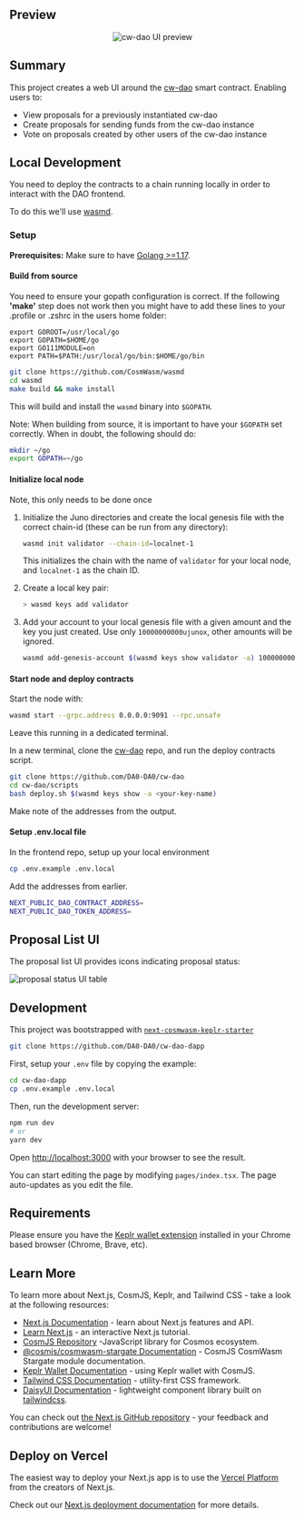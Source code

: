 ## Preview

<p align="center" width="100%">
    <img alt="cw-dao UI preview" src="https://i.imgur.com/Dtk9eyO.gif">
</p>

## Summary

This project creates a web UI around the [cw-dao](https://github.com/DA0-DA0/cw-dao) smart contract. Enabling users to:

- View proposals for a previously instantiated cw-dao
- Create proposals for sending funds from the cw-dao instance
- Vote on proposals created by other users of the cw-dao instance

## Local Development
You need to deploy the contracts to a chain running locally in order to interact with the DAO frontend.

To do this we'll use [wasmd](https://github.com/CosmWasm/wasmd).

### Setup

**Prerequisites:** Make sure to have [Golang >=1.17](https://golang.org/).

#### Build from source

You need to ensure your gopath configuration is correct. If the following **'make'** step does not work then you might have to add these lines to your .profile or .zshrc in the users home folder:

```
export GOROOT=/usr/local/go
export GOPATH=$HOME/go
export GO111MODULE=on
export PATH=$PATH:/usr/local/go/bin:$HOME/go/bin
```

```sh
git clone https://github.com/CosmWasm/wasmd
cd wasmd
make build && make install
```

This will build and install the `wasmd` binary into `$GOPATH`.

Note: When building from source, it is important to have your `$GOPATH` set correctly. When in doubt, the following should do:

```sh
mkdir ~/go
export GOPATH=~/go
```

#### Initialize local node
Note, this only needs to be done once

1. Initialize the Juno directories and create the local genesis file with the correct chain-id (these can be run from any directory):

   ```sh
   wasmd init validator --chain-id=localnet-1
   ```

   This initializes the chain with the name of `validator` for your local node, and `localnet-1` as the chain ID.

2. Create a local key pair:

   ```sh
   > wasmd keys add validator
   ```

3. Add your account to your local genesis file with a given amount and the key you just created. Use only `10000000000ujunox`, other amounts will be ignored.

   ```bash
   wasmd add-genesis-account $(wasmd keys show validator -a) 10000000000ujunox
   ```

#### Start node and deploy contracts
Start the node with:

``` bash
wasmd start --grpc.address 0.0.0.0:9091 --rpc.unsafe
```

Leave this running in a dedicated terminal.

In a new terminal, clone the [cw-dao](https://github.com/DA0-DA0/cw-dao) repo, and run the deploy contracts script.

``` bash
git clone https://github.com/DA0-DA0/cw-dao
cd cw-dao/scripts
bash deploy.sh $(wasmd keys show -a <your-key-name)
```

Make note of the addresses from the output.

#### Setup .env.local file

In the frontend repo, setup up your local environment
``` bash
cp .env.example .env.local
```

Add the addresses from earlier.

``` bash
NEXT_PUBLIC_DAO_CONTRACT_ADDRESS=
NEXT_PUBLIC_DAO_TOKEN_ADDRESS=
```

## Proposal List UI

The proposal list UI provides icons indicating proposal status:

<img alt="proposal status UI table" src="https://i.imgur.com/P5FDDJ8.png">

## Development

This project was bootstrapped with [`next-cosmwasm-keplr-starter`](https://github.com/ebaker/next-cosmwasm-keplr-starter)

```bash
git clone https://github.com/DA0-DA0/cw-dao-dapp
```

First, setup your `.env` file by copying the example:

```bash
cd cw-dao-dapp
cp .env.example .env.local
```

Then, run the development server:

```bash
npm run dev
# or
yarn dev
```

Open [http://localhost:3000](http://localhost:3000) with your browser to see the result.

You can start editing the page by modifying `pages/index.tsx`. The page auto-updates as you edit the file.

## Requirements

Please ensure you have the [Keplr wallet extension](https://chrome.google.com/webstore/detail/keplr/dmkamcknogkgcdfhhbddcghachkejeap) installed in your Chrome based browser (Chrome, Brave, etc).

## Learn More

To learn more about Next.js, CosmJS, Keplr, and Tailwind CSS - take a look at the following resources:

- [Next.js Documentation](https://nextjs.org/docs) - learn about Next.js features and API.
- [Learn Next.js](https://nextjs.org/learn) - an interactive Next.js tutorial.
- [CosmJS Repository](https://github.com/cosmos/cosmjs) -JavaScript library for Cosmos ecosystem.
- [@cosmjs/cosmwasm-stargate Documentation](https://cosmos.github.io/cosmjs/latest/cosmwasm-stargate/modules.html) - CosmJS CosmWasm Stargate module documentation.
- [Keplr Wallet Documentation](https://docs.keplr.app/api/cosmjs.html) - using Keplr wallet with CosmJS.
- [Tailwind CSS Documentation](https://tailwindcss.com/docs) - utility-first CSS framework.
- [DaisyUI Documentation](https://daisyui.com/docs/use) - lightweight component library built on [tailwindcss](https://tailwindcss.com/).

You can check out [the Next.js GitHub repository](https://github.com/vercel/next.js/) - your feedback and contributions are welcome!

## Deploy on Vercel

The easiest way to deploy your Next.js app is to use the [Vercel Platform](https://vercel.com/new?utm_medium=default-template&filter=next.js&utm_source=create-next-app&utm_campaign=create-next-app-readme) from the creators of Next.js.

Check out our [Next.js deployment documentation](https://nextjs.org/docs/deployment) for more details.
